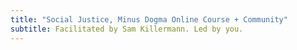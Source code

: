 ```yaml
---
title: "Social Justice, Minus Dogma Online Course + Community"
subtitle: Facilitated by Sam Killermann. Led by you.
---
```

